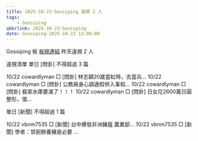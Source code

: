 ```yaml
---
title: 2025-10-23-Gossiping 違規 2 人
tags:
    - Gossiping
abbrlink: 2025-10-23-Gossiping
date: Gossiping-2025-10-23 12:00:00
---
```

Gossiping 板 [板規連結](https://www.ptt.cc/bbs/Gossiping/M.1637425085.A.07D.html)
昨天違規 2 人
<!-- more -->

違規清單
單日 [問卦] 不得超過 3 篇

10/22 cowardlyman □ [問卦] 林志穎20歲當紅時，去當兵…
10/22 cowardlyman □ [問卦] 公務員身心調適假併入事假…
10/22 cowardlyman □ [問卦] 翡翠水庫要滿了！！！
10/22 cowardlyman □ [問卦] 日女花2600萬日圓整形，值…

單日 [新聞] 不得超過 1 篇

10/22 vbnm7535 □ [新聞] 台中爆發非洲豬瘟 農業部…
10/22 vbnm7535 □ [新聞] 學者：禁廚餘養豬是必要 …